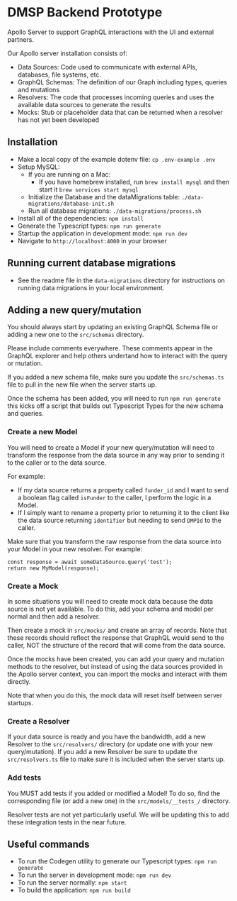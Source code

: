 # DMSP Backend Prototype

Apollo Server to support GraphQL interactions with the UI and external partners.

Our Apollo server installation consists of:
- Data Sources: Code used to communicate with external APIs, databases, file systems, etc.
- GraphQL Schemas: The definition of our Graph including types, queries and mutations
- Resolvers: The code that processes incoming queries and uses the available data sources to generate the results
- Mocks: Stub or placeholder data that can be returned when a resolver has not yet been developed

## Installation
- Make a local copy of the example dotenv file: `cp .env-example .env`
- Setup MySQL:
  - If you are running on a Mac:
    - If you have homebrew installed, run `brew install mysql` and then start it `brew services start mysql`
  - Initialize the Database and the dataMigrations table: `./data-migrations/database-init.sh`
  - Run all database migrations: `./data-migrations/process.sh`
- Install all of the dependencies: `npm install`
- Generate the Typescript types: `npm run generate`
- Startup the application in development mode: `npm run dev`
- Navigate to `http://localhost:4000` in your browser

## Running current database migrations
- See the readme file in the `data-migrations` directory for instructions on running data migrations in your local environment.

## Adding a new query/mutation
You should always start by updating an existing GraphQL Schema file or adding a new one to the `src/schemas` directory.

Please include comments everywhere. These comments appear in the GraphQL explorer and help others undertand how to interact with the query or mutation.

If you added a new schema file, make sure you update the `src/schemas.ts` file to pull in the new file when the server starts up.

Once the schema has been added, you will need to run `npm run generate` this kicks off a script that builds out Typescript Types for the new schema and queries.

### Create a new Model
You will need to create a Model if your new query/mutation will need to transform the response from the data source in any way prior to sending it to the caller or to the data source.

For example:
- If my data source returns a property called `funder_id` and I want to send a boolean flag called `isFunder` to the caller, I perform the logic in a Model.
- If I simply want to rename a property prior to returning it to the client like the data source returning `identifier` but needing to send `DMPId` to the caller.

Make sure that you transform the raw response from the data source into your Model in your new resolver.
For example:
```
const response = await someDataSource.query('test');
return new MyModel(response);
```

### Create a Mock
In some situations you will need to create mock data because the data source is not yet available. To do this, add your schema and model per normal and then add a resolver.

Then create a mock in `src/mocks/` and create an array of records. Note that these records should reflect the response that GraphQL would send to the caller, NOT the structure of the record that will come from the data source.

Once the mocks have been created, you can add your query and mutation methods to the resolver, but instead of using the data sources provided in the Apollo server context, you can import the mocks and interact with them directly.

Note that when you do this, the mock data will reset itself between server startups.

### Create a Resolver
If your data source is ready and you have the bandwidth, add a new Resolver to the `src/resolvers/` directory (or update one with your new query/mutation). If you add a new Resolver be sure to update the `src/resolvers.ts` file to make sure it is included when the server starts up.

### Add tests
You MUST add tests if you added or modified a Model! To do so, find the corresponding file (or add a new one) in the `src/models/__tests_/` directory.

Resolver tests are not yet particularly useful. We will be updating this to add these integration tests in the near future.

## Useful commands
- To run the Codegen utility to generate our Typescript types: `npm run generate`
- To run the server in development mode: `npm run dev`
- To run the server normally: `npm start`
- To build the application: `npm run build`